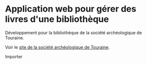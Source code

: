 # Application web pour gérer des livres d'une bibliothèque

Développement pour la bibliothèque de la société archéologique de Touraine.

Voir le [site de la société archéologique de Touraine](http://www.societearcheotouraine.eu/).


Importer 